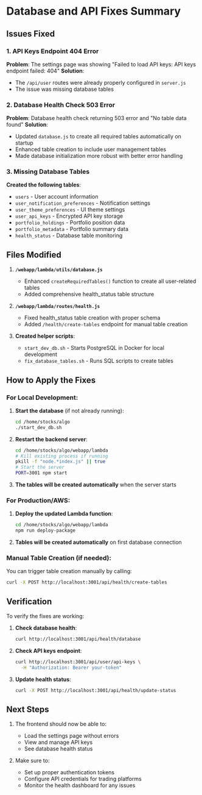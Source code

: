 # Database and API Fixes Summary

## Issues Fixed

### 1. API Keys Endpoint 404 Error
**Problem**: The settings page was showing "Failed to load API keys: API keys endpoint failed: 404"
**Solution**: 
- The `/api/user` routes were already properly configured in `server.js`
- The issue was missing database tables

### 2. Database Health Check 503 Error
**Problem**: Database health check returning 503 error and "No table data found"
**Solution**:
- Updated `database.js` to create all required tables automatically on startup
- Enhanced table creation to include user management tables
- Made database initialization more robust with better error handling

### 3. Missing Database Tables
**Created the following tables**:
- `users` - User account information
- `user_notification_preferences` - Notification settings
- `user_theme_preferences` - UI theme settings  
- `user_api_keys` - Encrypted API key storage
- `portfolio_holdings` - Portfolio position data
- `portfolio_metadata` - Portfolio summary data
- `health_status` - Database table monitoring

## Files Modified

1. **`/webapp/lambda/utils/database.js`**
   - Enhanced `createRequiredTables()` function to create all user-related tables
   - Added comprehensive health_status table structure

2. **`/webapp/lambda/routes/health.js`**
   - Fixed health_status table creation with proper schema
   - Added `/health/create-tables` endpoint for manual table creation

3. **Created helper scripts**:
   - `start_dev_db.sh` - Starts PostgreSQL in Docker for local development
   - `fix_database_tables.sh` - Runs SQL scripts to create tables

## How to Apply the Fixes

### For Local Development:

1. **Start the database** (if not already running):
   ```bash
   cd /home/stocks/algo
   ./start_dev_db.sh
   ```

2. **Restart the backend server**:
   ```bash
   cd /home/stocks/algo/webapp/lambda
   # Kill existing process if running
   pkill -f "node.*index.js" || true
   # Start the server
   PORT=3001 npm start
   ```

3. **The tables will be created automatically** when the server starts

### For Production/AWS:

1. **Deploy the updated Lambda function**:
   ```bash
   cd /home/stocks/algo/webapp/lambda
   npm run deploy-package
   ```

2. **Tables will be created automatically** on first database connection

### Manual Table Creation (if needed):

You can trigger table creation manually by calling:
```bash
curl -X POST http://localhost:3001/api/health/create-tables
```

## Verification

To verify the fixes are working:

1. **Check database health**:
   ```bash
   curl http://localhost:3001/api/health/database
   ```

2. **Check API keys endpoint**:
   ```bash
   curl http://localhost:3001/api/user/api-keys \
     -H "Authorization: Bearer your-token"
   ```

3. **Update health status**:
   ```bash
   curl -X POST http://localhost:3001/api/health/update-status
   ```

## Next Steps

1. The frontend should now be able to:
   - Load the settings page without errors
   - View and manage API keys
   - See database health status

2. Make sure to:
   - Set up proper authentication tokens
   - Configure API credentials for trading platforms
   - Monitor the health dashboard for any issues
